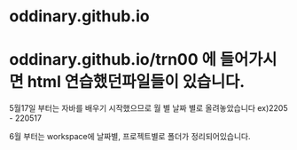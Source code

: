 # oddinary.github.io

# oddinary.github.io/trn00 에 들어가시면 html 연습했던파일들이 있습니다.

5월17일 부터는 
자바를 배우기 시작했으므로 월 별 날짜 별로 올려놓았습니다 ex)2205 - 220517

6월 부터는 workspace에 날짜별, 프로젝트별로 폴더가 정리되어있습니다.
